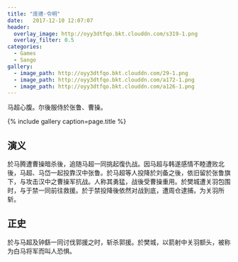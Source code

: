 ```yaml
---
title: "庞德·令明"
date:   2017-12-10 12:07:07
header:
  overlay_image: http://oyy3dtfqo.bkt.clouddn.com/s319-1.png
  overlay_filter: 0.5
categories:
  - Games
  - Sango
gallery:
  - image_path: http://oyy3dtfqo.bkt.clouddn.com/29-1.png
  - image_path: http://oyy3dtfqo.bkt.clouddn.com/a172-1.png
  - image_path: http://oyy3dtfqo.bkt.clouddn.com/a126-1.png
---
```


马超心腹。尔後服侍於张鲁、曹操。

{% include gallery caption=page.title %}

## 演义

於马腾遭曹操暗杀後，追随马超一同挑起復仇战。因马超与韩遂感情不睦遭败北後，马超、马岱一起投靠汉中张鲁。於马超等人投降於刘备之後，依旧留於张鲁旗下，与攻击汉中之曹操军抗战。人称其勇猛，战後受曹操重用。於樊城遭关羽包围时，与于禁一同前往救援。於于禁投降後依然对战到底，遭周仓逮捕，为关羽所斩。

## 正史

於与马超及钟繇一同讨伐郭援之时，斩杀郭援。於樊城，以箭射中关羽额头，被称为白马将军而叫人恐惧。